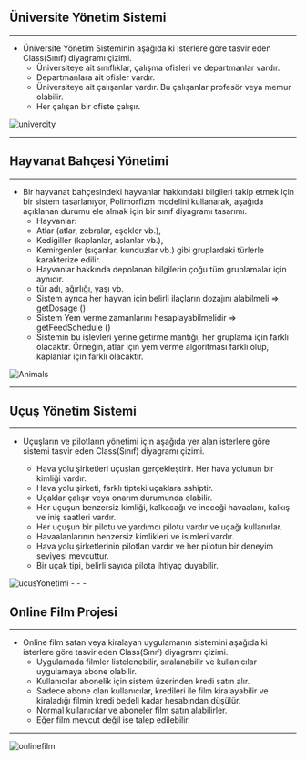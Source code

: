 
## Üniversite Yönetim Sistemi
- - -
+ Üniversite Yönetim Sisteminin aşağıda ki isterlere göre tasvir eden Class(Sınıf) diyagramı çizimi.
    + Üniversiteye ait sınıflıklar, çalışma ofisleri ve departmanlar vardır.
    + Departmanlara ait ofisler vardır.
    + Üniversiteye ait çalışanlar vardır. Bu çalışanlar profesör veya memur olabilir.
    + Her çalışan bir ofiste çalışır.

![univercity](https://user-images.githubusercontent.com/68536015/147480905-f8e7c445-8a77-4370-a6bd-b59a3efa7232.png)

- - - 

## Hayvanat Bahçesi Yönetimi
- - -
+ Bir hayvanat bahçesindeki hayvanlar hakkındaki bilgileri takip etmek için bir sistem tasarlanıyor, Polimorfizm modelini kullanarak,      aşağıda açıklanan durumu ele almak için bir sınıf diyagramı tasarımı.
    + Hayvanlar:
    + Atlar (atlar, zebralar, eşekler vb.),
    + Kedigiller (kaplanlar, aslanlar vb.),
    + Kemirgenler (sıçanlar, kunduzlar vb.) gibi gruplardaki türlerle karakterize edilir.
    + Hayvanlar hakkında depolanan bilgilerin çoğu tüm gruplamalar için aynıdır.
    + tür adı, ağırlığı, yaşı vb.
    + Sistem ayrıca her hayvan için belirli ilaçların dozajını alabilmeli => getDosage ()
    + Sistem Yem verme zamanlarını hesaplayabilmelidir => getFeedSchedule ()
    + Sistemin bu işlevleri yerine getirme mantığı, her gruplama için farklı olacaktır. Örneğin, atlar için yem verme algoritması farklı olup, kaplanlar için farklı olacaktır.

![Animals](https://user-images.githubusercontent.com/68536015/147481540-0336c52c-0267-4a2a-ae53-2b09c81bb1fa.jpg)

- - -

## Uçuş Yönetim Sistemi
- - - 
+ Uçuşların ve pilotların yönetimi için aşağıda yer alan isterlere göre sistemi tasvir eden Class(Sınıf) diyagramı çizimi.
    
    + Hava yolu şirketleri uçuşları gerçekleştirir. Her hava yolunun bir kimliği vardır.
    + Hava yolu şirketi, farklı tipteki uçaklara sahiptir.
    + Uçaklar çalışır veya onarım durumunda olabilir.
    + Her uçuşun benzersiz kimliği, kalkacağı ve ineceği havaalanı, kalkış ve iniş saatleri vardır.
    + Her uçuşun bir pilotu ve yardımcı pilotu vardır ve uçağı kullanırlar.
    + Havaalanlarının benzersiz kimlikleri ve isimleri vardır.
    + Hava yolu şirketlerinin pilotları vardır ve her pilotun bir deneyim seviyesi mevcuttur.
    + Bir uçak tipi, belirli sayıda pilota ihtiyaç duyabilir.

![ucusYonetimi](https://user-images.githubusercontent.com/68536015/147481964-d289d379-a822-4489-a641-02c0b9eec0bd.png)
    - - - 
## Online Film Projesi

- - -

+ Online film satan veya kiralayan uygulamanın sistemini aşağıda ki isterlere göre tasvir eden Class(Sınıf) diyagramı çizimi.
  + Uygulamada filmler listelenebilir, sıralanabilir ve kullanıcılar uygulamaya abone olabilir.
  + Kullanıcılar abonelik için sistem üzerinden kredi satın alır.
  + Sadece abone olan kullanıcılar, kredileri ile film kiralayabilir ve kiraladığı filmin kredi bedeli kadar hesabından düşülür.
  + Normal kullanıcılar ve aboneler film satın alabilirler.
  + Eğer film mevcut değil ise talep edilebilir.

 - - - 
 
 ![onlinefilm](https://user-images.githubusercontent.com/68536015/147460370-54c585ca-c295-4e22-99ed-8322fa73a99f.png)

